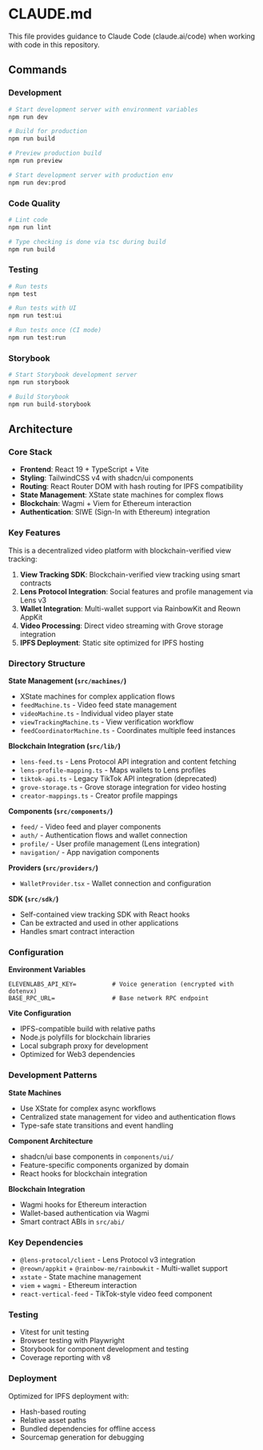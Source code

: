 # CLAUDE.md

This file provides guidance to Claude Code (claude.ai/code) when working with code in this repository.

## Commands

### Development
```bash
# Start development server with environment variables
npm run dev

# Build for production
npm run build

# Preview production build
npm run preview

# Start development server with production env
npm run dev:prod
```

### Code Quality
```bash
# Lint code
npm run lint

# Type checking is done via tsc during build
npm run build
```

### Testing
```bash
# Run tests
npm test

# Run tests with UI
npm run test:ui

# Run tests once (CI mode)
npm run test:run
```

### Storybook
```bash
# Start Storybook development server
npm run storybook

# Build Storybook
npm run build-storybook
```

## Architecture

### Core Stack
- **Frontend**: React 19 + TypeScript + Vite
- **Styling**: TailwindCSS v4 with shadcn/ui components
- **Routing**: React Router DOM with hash routing for IPFS compatibility
- **State Management**: XState state machines for complex flows
- **Blockchain**: Wagmi + Viem for Ethereum interaction
- **Authentication**: SIWE (Sign-In with Ethereum) integration

### Key Features
This is a decentralized video platform with blockchain-verified view tracking:

1. **View Tracking SDK**: Blockchain-verified view tracking using smart contracts
2. **Lens Protocol Integration**: Social features and profile management via Lens v3
3. **Wallet Integration**: Multi-wallet support via RainbowKit and Reown AppKit
4. **Video Processing**: Direct video streaming with Grove storage integration
5. **IPFS Deployment**: Static site optimized for IPFS hosting

### Directory Structure

**State Management (`src/machines/`)**
- XState machines for complex application flows
- `feedMachine.ts` - Video feed state management
- `videoMachine.ts` - Individual video player state
- `viewTrackingMachine.ts` - View verification workflow
- `feedCoordinatorMachine.ts` - Coordinates multiple feed instances

**Blockchain Integration (`src/lib/`)**
- `lens-feed.ts` - Lens Protocol API integration and content fetching
- `lens-profile-mapping.ts` - Maps wallets to Lens profiles
- `tiktok-api.ts` - Legacy TikTok API integration (deprecated)
- `grove-storage.ts` - Grove storage integration for video hosting
- `creator-mappings.ts` - Creator profile mappings

**Components (`src/components/`)**
- `feed/` - Video feed and player components
- `auth/` - Authentication flows and wallet connection
- `profile/` - User profile management (Lens integration)
- `navigation/` - App navigation components

**Providers (`src/providers/`)**
- `WalletProvider.tsx` - Wallet connection and configuration

**SDK (`src/sdk/`)**
- Self-contained view tracking SDK with React hooks
- Can be extracted and used in other applications
- Handles smart contract interaction

### Configuration

**Environment Variables**
```env
ELEVENLABS_API_KEY=          # Voice generation (encrypted with dotenvx)
BASE_RPC_URL=                # Base network RPC endpoint
```

**Vite Configuration**
- IPFS-compatible build with relative paths
- Node.js polyfills for blockchain libraries
- Local subgraph proxy for development
- Optimized for Web3 dependencies

### Development Patterns

**State Machines**
- Use XState for complex async workflows
- Centralized state management for video and authentication flows
- Type-safe state transitions and event handling

**Component Architecture**
- shadcn/ui base components in `components/ui/`
- Feature-specific components organized by domain
- React hooks for blockchain integration

**Blockchain Integration**
- Wagmi hooks for Ethereum interaction
- Wallet-based authentication via Wagmi
- Smart contract ABIs in `src/abi/`

### Key Dependencies
- `@lens-protocol/client` - Lens Protocol v3 integration
- `@reown/appkit` + `@rainbow-me/rainbowkit` - Multi-wallet support
- `xstate` - State machine management
- `viem` + `wagmi` - Ethereum interaction
- `react-vertical-feed` - TikTok-style video feed component

### Testing
- Vitest for unit testing
- Browser testing with Playwright
- Storybook for component development and testing
- Coverage reporting with v8

### Deployment
Optimized for IPFS deployment with:
- Hash-based routing
- Relative asset paths
- Bundled dependencies for offline access
- Sourcemap generation for debugging